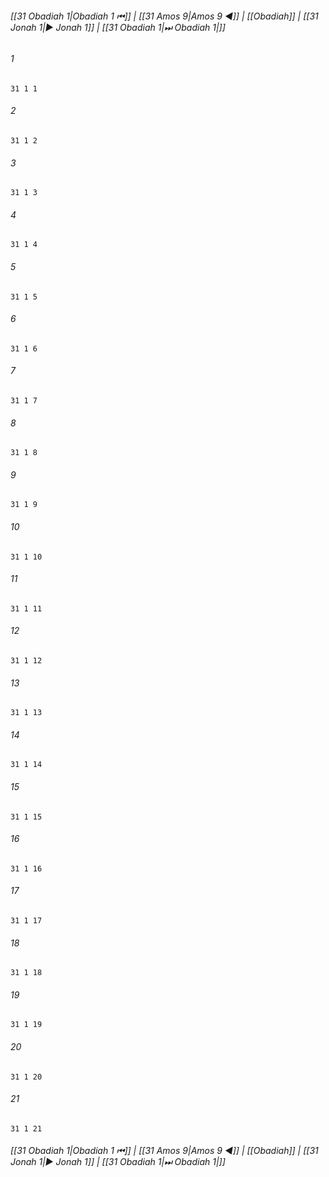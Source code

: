 
###### [[31 Obadiah 1|Obadiah 1 ⏮]] | [[31 Amos 9|Amos 9 ◀]] | [[Obadiah]] | [[31 Jonah 1|▶ Jonah 1]] | [[31 Obadiah 1|⏭ Obadiah 1|]]

###### 1
``` verse
31 1 1 
```
###### 2
``` verse
31 1 2 
```
###### 3
``` verse
31 1 3 
```
###### 4
``` verse
31 1 4 
```
###### 5
``` verse
31 1 5 
```
###### 6
``` verse
31 1 6 
```
###### 7
``` verse
31 1 7 
```
###### 8
``` verse
31 1 8 
```
###### 9
``` verse
31 1 9 
```
###### 10
``` verse
31 1 10 
```
###### 11
``` verse
31 1 11 
```
###### 12
``` verse
31 1 12 
```
###### 13
``` verse
31 1 13 
```
###### 14
``` verse
31 1 14 
```
###### 15
``` verse
31 1 15 
```
###### 16
``` verse
31 1 16 
```
###### 17
``` verse
31 1 17 
```
###### 18
``` verse
31 1 18 
```
###### 19
``` verse
31 1 19 
```
###### 20
``` verse
31 1 20 
```
###### 21
``` verse
31 1 21 
```

###### [[31 Obadiah 1|Obadiah 1 ⏮]] | [[31 Amos 9|Amos 9 ◀]] | [[Obadiah]] | [[31 Jonah 1|▶ Jonah 1]] | [[31 Obadiah 1|⏭ Obadiah 1|]]

